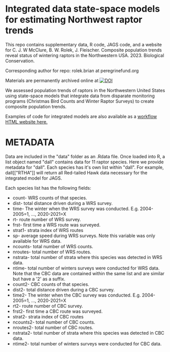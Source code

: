 # Integrated data state-space models for estimating Northwest raptor trends
This repo contains supplementary data, R code, JAGS code, and a website for 
C. J. W McClure, B. W. Rolek, J. Fleischer. Composite population trends reveal status of wintering raptors in the Northwestern USA. 2023. Biological Conservation.  

Corresponding author for repo: rolek.brian at peregrinefund.org  

Materials are permanently archived online at [![DOI](https://zenodo.org/badge/566442152.svg)](https://zenodo.org/badge/latestdoi/566442152)

We assessed population trends of raptors in the Northwestern United States using state-space models that integrate data from disparate monitoring programs (Christmas Bird Counts and Winter Raptor Surveys) to create composite population trends.

Examples of code for integrated models are also available as a [workflow HTML website here.](https://the-peregrine-fund.github.io/northwest-trends/workflow.html "Workflow for integrated data state-space models")

# METADATA 
Data are included in the "data" folder as an .Rdata file. Once loaded into R, a list object named "dall" contains data for 11 raptor species. Here we provide metadata for "dall". Each species has it's own list within "dall". For example, dall[["RTHA"]] will return all Red-tailed Hawk data necessary for the integrated model for JAGS.

Each species list has the following fields:
* count- WRS counts of that species.
* dist- total distance driven during a WRS survey.
* time- The winter when the WRS survey was conducted. E.g. 2004-2005=1, ..., 2020-2021=X
* rt- route number of WRS survey.
* frst- first time a WRS route was surveyed.
* strat1- strata index of WRS routes
* sp- average speed during WRS surveys. Note this variable was only available for WRS data.
* ncounts- total number of WRS counts.
* nroutes- total number of WRS routes.
* nstrata- total number of strata where this species was detected in WRS data.
* ntime- total number of winters surveys were conducted for WRS data.
Note that the CBC data are contained within the same list and are similar but have a '2' as a suffix.
* count2- CBC counts of that species.
* dist2- total distance driven during a CBC survey.
* time2- The winter when the CBC survey was conducted. E.g. 2004-2005=1, ..., 2020-2021=X
* rt2- route number of CBC survey.
* frst2- first time a CBC route was surveyed.
* strat2- strata index of CBC routes
* ncounts2- total number of CBC counts.
* nroutes2- total number of CBC routes.
* nstrata2- total number of strata where this species was detected in CBC data.
* ntime2- total number of winters surveys were conducted for CBC data.
